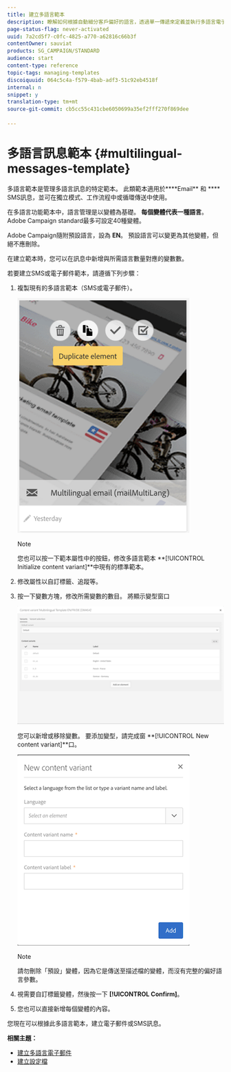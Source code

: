 ```yaml
---
title: 建立多語言範本
description: 瞭解如何根據自動細分客戶偏好的語言，透過單一傳遞來定義並執行多語言電子郵件／簡訊傳送。 報告每次傳送的效能，包括語言和個別層級。
page-status-flag: never-activated
uuid: 7a2cd5f7-c0fc-4825-a770-a62816c66b3f
contentOwner: sauviat
products: SG_CAMPAIGN/STANDARD
audience: start
content-type: reference
topic-tags: managing-templates
discoiquuid: 064c5c4a-f579-4bab-adf3-51c92eb4518f
internal: n
snippet: y
translation-type: tm+mt
source-git-commit: cb5cc55c431cbe6050699a35ef2fff270f869dee

---
```



# 多語言訊息範本 {#multilingual-messages-template}

多語言範本是管理多語言訊息的特定範本。 此類範本適用於****Email** 和 **** SMS訊息，並可在獨立模式、工作流程中或循環傳送中使用。

在多語言功能範本中，語言管理是以變體為基礎。 **每個變體代表一種語言**。 Adobe Campaign standard最多可設定40種變體。

Adobe Campaign隨附預設語言，設為 **EN**。 預設語言可以變更為其他變體，但絕不應刪除。

在建立範本時，您可以在訊息中新增與所需語言數量對應的變數數。

若要建立SMS或電子郵件範本，請遵循下列步驟：

1. 複製現有的多語言範本（SMS或電子郵件）。

   ![](assets/multi_template_duplicate.png)

   >[!NOTE]
   >
   >您也可以按一下範本屬性中的按鈕，修改多語言範本 **[!UICONTROL Initialize content variant]**中現有的標準範本。

1. 修改屬性以自訂標籤、追蹤等。
1. 按一下變數方塊，修改所需變數的數目。 將顯示變型窗口

   ![](assets/multi_template_variants.png)

   您可以新增或移除變數。 要添加變型，請完成窗 **[!UICONTROL New content variant]**口。

   ![](assets/multi_template_newvariant.png)

   >[!NOTE]
   >
   >請勿刪除「預設」變體，因為它是傳送至描述檔的變體，而沒有完整的偏好語言參數。

1. 視需要自訂標籤變體，然後按一下 **[!UICONTROL Confirm]**。
1. 您也可以直接新增每個變體的內容。

您現在可以根據此多語言範本，建立電子郵件或SMS訊息。

**相關主題：**

* [建立多語言電子郵件](../../channels/using/creating-a-multilingual-email.md)
* [建立設定檔](../../audiences/using/creating-profiles.md)

